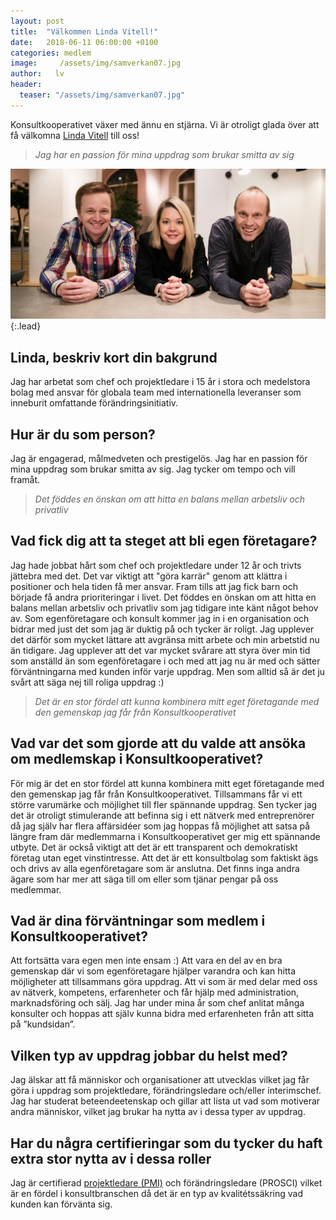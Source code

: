 ```yaml
---
layout: post
title:  "Välkommen Linda Vitell!"
date:   2018-06-11 06:00:00 +0100
categories: medlem
image:     /assets/img/samverkan07.jpg
author:   lv
header:
  teaser: "/assets/img/samverkan07.jpg"
---
```

Konsultkooperativet växer med ännu en stjärna. Vi är otroligt glada över att få välkomna [Linda Vitell](/cv/lindavitell) till oss!

> *Jag har en passion för mina uppdrag som brukar smitta av sig*

![Full-width image](/assets/img/samverkan07.jpg){:.lead}

## Linda, beskriv kort din bakgrund

Jag har arbetat som chef och projektledare i 15 år i stora och medelstora bolag med ansvar för globala team med internationella leveranser som inneburit omfattande förändringsinitiativ.

## Hur är du som person?

Jag är engagerad, målmedveten och prestigelös. Jag har en passion för mina uppdrag som brukar smitta av sig. Jag tycker om tempo och vill framåt.

> *Det föddes en önskan om att hitta en balans mellan arbetsliv och privatliv*

## Vad fick dig att ta steget att bli egen företagare?

Jag hade jobbat hårt som chef och projektledare under 12 år och trivts jättebra med det. Det var viktigt att "göra karrär" genom att klättra i positioner och hela tiden få mer ansvar. Fram tills att jag fick barn och började få andra prioriteringar i livet. Det föddes en önskan om att hitta en balans mellan arbetsliv och privatliv som jag tidigare inte känt något behov av. Som egenföretagare och konsult kommer jag in i en organisation och bidrar med just det som jag är duktig på och tycker är roligt. Jag upplever det därför som mycket lättare att avgränsa mitt arbete och min arbetstid nu än tidigare. Jag upplever att det var mycket svårare att styra över min tid som anställd än som egenföretagare i och med att jag nu är med och sätter förväntningarna med kunden inför varje uppdrag. Men som alltid så är det ju svårt att säga nej till roliga uppdrag :) 

> *Det är en stor fördel att kunna kombinera mitt eget företagande med den gemenskap jag får från Konsultkooperativet*

## Vad var det som gjorde att du valde att ansöka om medlemskap i Konsultkooperativet?

För mig är det en stor fördel att kunna kombinera mitt eget företagande med den gemenskap jag får från Konsultkooperativet. Tillsammans får vi ett större varumärke och möjlighet till fler spännande uppdrag. Sen tycker jag det är otroligt stimulerande att befinna sig i ett nätverk med entreprenörer då jag själv har flera affärsidéer som jag hoppas få möjlighet att satsa på längre fram där medlemmarna i Konsultkooperativet ger mig ett spännande utbyte. Det är också viktigt att det är ett transparent och demokratiskt företag utan eget vinstintresse. Att det är ett konsultbolag som faktiskt ägs och drivs av alla egenföretagare som är anslutna. Det finns inga andra ägare som har mer att säga till om eller som tjänar pengar på oss medlemmar.

## Vad är dina förväntningar som medlem i Konsultkooperativet?

Att fortsätta vara egen men inte ensam :) Att vara en del av en bra gemenskap där vi som egenföretagare hjälper varandra och kan hitta möjligheter att tillsammans göra uppdrag. Att vi som är med delar med oss av nätverk, kompetens, erfarenheter och får hjälp med administration, marknadsföring och sälj. Jag har under mina år som chef anlitat många konsulter och hoppas att själv kunna bidra med erfarenheten från att sitta på ”kundsidan”.

## Vilken typ av uppdrag jobbar du helst med?

Jag älskar att få människor och organisationer att utvecklas vilket jag får göra i uppdrag som projektledare, förändringsledare och/eller interimschef. Jag har studerat beteendeetenskap och gillar att lista ut vad som motiverar andra människor, vilket jag brukar ha nytta av i dessa typer av uppdrag.

## Har du några certifieringar som du tycker du haft extra stor nytta av i dessa roller

Jag är certifierad [projektledare (PMI)](/tag/pmp) och förändringsledare (PROSCI) vilket är en fördel i konsultbranschen då det är en typ av kvalitétssäkring vad kunden kan förvänta sig.

